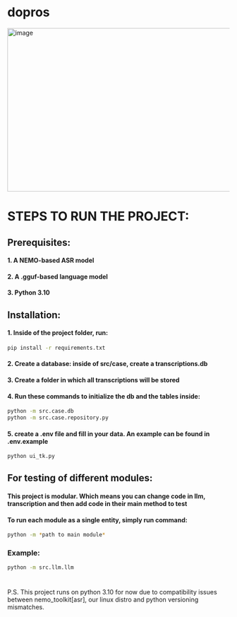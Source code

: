 # dopros
<img width="945" height="370" alt="image" src="https://github.com/user-attachments/assets/bbaa12dc-29f7-4759-9faa-dc4d586f3a0f" />


# STEPS TO RUN THE PROJECT:

## Prerequisites:
#### 1. A NEMO-based ASR model
#### 2. A .gguf-based language model
#### 3. Python 3.10

## Installation:
#### 1. Inside of the project folder, run:
```bash
pip install -r requirements.txt
```

#### 2. Create a database: inside of src/case, create a transcriptions.db

#### 3. Create a folder in which all transcriptions will be stored

#### 4. Run these commands to initialize the db and the tables inside: 
```bash
python -m src.case.db
python -m src.case.repository.py
```
#### 5. create a .env file and fill in your data. An example can be found in .env.example

```bash
python ui_tk.py
```

## For testing of different modules:
#### This project is modular. Which means you can change code in llm, transcription and then add code in their main method to test
#### To run each module as a single entity, simply run command: 
```bash
python -m *path to main module*
```

### Example:

```bash
python -m src.llm.llm
```
#
P.S. This project runs on python 3.10 for now due to compatibility issues between nemo_toolkit[asr], our linux distro and python versioning mismatches.
